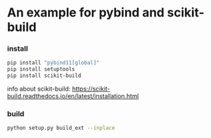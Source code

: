 # An example for pybind and scikit-build

### install

```bash
pip install "pybind11[global]"
pip install setuptools
pip install scikit-build
```

info about scikit-build:
https://scikit-build.readthedocs.io/en/latest/installation.html

### build

```bash
python setup.py build_ext --inplace
```
